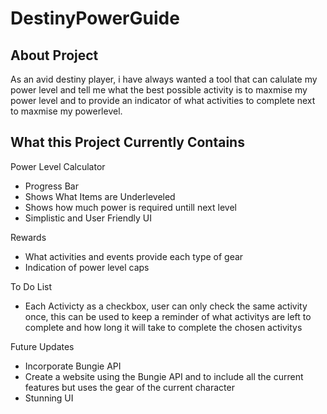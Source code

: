 # DestinyPowerGuide
About Project 
-
As an avid destiny player, i have always wanted a tool that can calulate my power level and tell me what the best possible activity is to maxmise my power level and to provide an
indicator of what activities to complete next to maxmise my powerlevel. 

What this Project Currently Contains 
-

Power Level Calculator 
- Progress Bar 
- Shows What Items are Underleveled 
- Shows how much power is required untill next level
- Simplistic and User Friendly UI 

Rewards
- What activities and events provide each type of gear 
- Indication of power level caps 

To Do List 
- Each Activicty as a checkbox, user can only check the same activity once, this can be used to keep a reminder of what activitys are left to complete and how long it will take to complete the chosen activitys

Future Updates

- Incorporate Bungie API 
- Create a website using the Bungie API and to include all the current features but uses the gear of the current character 
- Stunning UI 
